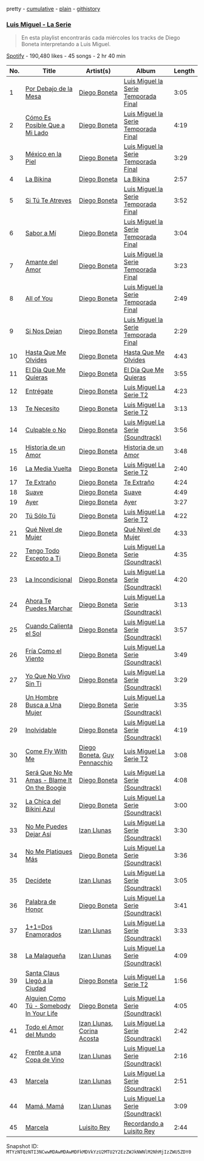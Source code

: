 pretty - [cumulative](/playlists/cumulative/37i9dQZF1DXanhKC7V8ubd.md) - [plain](/playlists/plain/37i9dQZF1DXanhKC7V8ubd) - [githistory](https://github.githistory.xyz/mackorone/spotify-playlist-archive/blob/main/playlists/plain/37i9dQZF1DXanhKC7V8ubd)

### [Luis Miguel \- La Serie](https://open.spotify.com/playlist/37i9dQZF1DXanhKC7V8ubd)

> En esta playlist encontrarás cada miércoles los tracks de Diego Boneta interpretando a Luis Miguel.

[Spotify](https://open.spotify.com/user/spotify) - 190,480 likes - 45 songs - 2 hr 40 min

| No. | Title | Artist(s) | Album | Length |
|---|---|---|---|---|
| 1 | [Por Debajo de la Mesa](https://open.spotify.com/track/3KCeHZSB3tN57gIiWj40Nl) | [Diego Boneta](https://open.spotify.com/artist/1Pu2OFhNGOTakxDgxoIXiv) | [Luis Miguel la Serie Temporada Final](https://open.spotify.com/album/6HhpzEOsGl0a0v2ybCaSIh) | 3:05 |
| 2 | [Cómo Es Posible Que a Mi Lado](https://open.spotify.com/track/3ZNjvghaZ3p4a3ev5X2x23) | [Diego Boneta](https://open.spotify.com/artist/1Pu2OFhNGOTakxDgxoIXiv) | [Luis Miguel la Serie Temporada Final](https://open.spotify.com/album/6HhpzEOsGl0a0v2ybCaSIh) | 4:19 |
| 3 | [México en la Piel](https://open.spotify.com/track/17SIFNywo6J4yiUM0cEeDF) | [Diego Boneta](https://open.spotify.com/artist/1Pu2OFhNGOTakxDgxoIXiv) | [Luis Miguel la Serie Temporada Final](https://open.spotify.com/album/6HhpzEOsGl0a0v2ybCaSIh) | 3:29 |
| 4 | [La Bikina](https://open.spotify.com/track/0GrtRrSXmetN8HSADzaksN) | [Diego Boneta](https://open.spotify.com/artist/1Pu2OFhNGOTakxDgxoIXiv) | [La Bikina](https://open.spotify.com/album/0m8kdXoItMbcWjsEksajys) | 2:57 |
| 5 | [Si Tú Te Atreves](https://open.spotify.com/track/6lqKyo2uHRAxz163EC1hM5) | [Diego Boneta](https://open.spotify.com/artist/1Pu2OFhNGOTakxDgxoIXiv) | [Luis Miguel la Serie Temporada Final](https://open.spotify.com/album/6HhpzEOsGl0a0v2ybCaSIh) | 3:52 |
| 6 | [Sabor a Mí](https://open.spotify.com/track/0PUZVtQYWvyUD0VOxUK7Ev) | [Diego Boneta](https://open.spotify.com/artist/1Pu2OFhNGOTakxDgxoIXiv) | [Luis Miguel la Serie Temporada Final](https://open.spotify.com/album/6HhpzEOsGl0a0v2ybCaSIh) | 3:04 |
| 7 | [Amante del Amor](https://open.spotify.com/track/5H9cJhQGbfi7BXk80rWKq3) | [Diego Boneta](https://open.spotify.com/artist/1Pu2OFhNGOTakxDgxoIXiv) | [Luis Miguel la Serie Temporada Final](https://open.spotify.com/album/6HhpzEOsGl0a0v2ybCaSIh) | 3:23 |
| 8 | [All of You](https://open.spotify.com/track/5t4lw59HJItPWcV7gsKagy) | [Diego Boneta](https://open.spotify.com/artist/1Pu2OFhNGOTakxDgxoIXiv) | [Luis Miguel la Serie Temporada Final](https://open.spotify.com/album/6HhpzEOsGl0a0v2ybCaSIh) | 2:49 |
| 9 | [Si Nos Dejan](https://open.spotify.com/track/0Wz6sKRnJ9EUpoJAAOjH2x) | [Diego Boneta](https://open.spotify.com/artist/1Pu2OFhNGOTakxDgxoIXiv) | [Luis Miguel la Serie Temporada Final](https://open.spotify.com/album/6HhpzEOsGl0a0v2ybCaSIh) | 2:29 |
| 10 | [Hasta Que Me Olvides](https://open.spotify.com/track/5sRQhIurHz9Gr00lk5wWqm) | [Diego Boneta](https://open.spotify.com/artist/1Pu2OFhNGOTakxDgxoIXiv) | [Hasta Que Me Olvides](https://open.spotify.com/album/1fjVUB39r0VTS7LOzz8tQG) | 4:43 |
| 11 | [El Día Que Me Quieras](https://open.spotify.com/track/5frOkpJXoZ5WrlOAqoYEef) | [Diego Boneta](https://open.spotify.com/artist/1Pu2OFhNGOTakxDgxoIXiv) | [El Día Que Me Quieras](https://open.spotify.com/album/4auglTOkWfOubadkkOCpTk) | 3:55 |
| 12 | [Entrégate](https://open.spotify.com/track/2d4U4ftlc81telim26UP4X) | [Diego Boneta](https://open.spotify.com/artist/1Pu2OFhNGOTakxDgxoIXiv) | [Luis Miguel La Serie T2](https://open.spotify.com/album/3hAc5107Po8dWGWUhD9hGs) | 4:23 |
| 13 | [Te Necesito](https://open.spotify.com/track/1ARevWPx2IB1qXzUo0IDPo) | [Diego Boneta](https://open.spotify.com/artist/1Pu2OFhNGOTakxDgxoIXiv) | [Luis Miguel La Serie T2](https://open.spotify.com/album/3hAc5107Po8dWGWUhD9hGs) | 3:13 |
| 14 | [Culpable o No](https://open.spotify.com/track/0DNHxpEfovbcmXkzKOffWt) | [Diego Boneta](https://open.spotify.com/artist/1Pu2OFhNGOTakxDgxoIXiv) | [Luis Miguel La Serie \(Soundtrack\)](https://open.spotify.com/album/1T67eqZahKH2yGavUtXAh7) | 3:56 |
| 15 | [Historia de un Amor](https://open.spotify.com/track/6wy5otuBHzxKATVWWZwsKN) | [Diego Boneta](https://open.spotify.com/artist/1Pu2OFhNGOTakxDgxoIXiv) | [Historia de un Amor](https://open.spotify.com/album/010CerMmX7k4LzkgXu5SMM) | 3:48 |
| 16 | [La Media Vuelta](https://open.spotify.com/track/2UCTiINWMSxmFNStfyegEG) | [Diego Boneta](https://open.spotify.com/artist/1Pu2OFhNGOTakxDgxoIXiv) | [Luis Miguel La Serie T2](https://open.spotify.com/album/3hAc5107Po8dWGWUhD9hGs) | 2:40 |
| 17 | [Te Extraño](https://open.spotify.com/track/4YwIZU5oOCWsp5wjsjA8uo) | [Diego Boneta](https://open.spotify.com/artist/1Pu2OFhNGOTakxDgxoIXiv) | [Te Extraño](https://open.spotify.com/album/08cWuYKcCjjaf2ErED4UKP) | 4:24 |
| 18 | [Suave](https://open.spotify.com/track/0RDiWWC4yPgaFoGrgCxDmB) | [Diego Boneta](https://open.spotify.com/artist/1Pu2OFhNGOTakxDgxoIXiv) | [Suave](https://open.spotify.com/album/08aF7IkHdd3hJb636uGdyc) | 4:49 |
| 19 | [Ayer](https://open.spotify.com/track/6FgRSLNdxmLAtpEKPGgYhn) | [Diego Boneta](https://open.spotify.com/artist/1Pu2OFhNGOTakxDgxoIXiv) | [Ayer](https://open.spotify.com/album/4GdulW4kyCxnisUuXXHmqI) | 3:27 |
| 20 | [Tú Sólo Tú](https://open.spotify.com/track/6YwmruSp13RNswEyUBIKpF) | [Diego Boneta](https://open.spotify.com/artist/1Pu2OFhNGOTakxDgxoIXiv) | [Luis Miguel La Serie T2](https://open.spotify.com/album/3hAc5107Po8dWGWUhD9hGs) | 4:22 |
| 21 | [Qué Nivel de Mujer](https://open.spotify.com/track/68Xni2o0en1EvMWwwGUnmn) | [Diego Boneta](https://open.spotify.com/artist/1Pu2OFhNGOTakxDgxoIXiv) | [Qué Nivel de Mujer](https://open.spotify.com/album/1WEkDzbCKP0j0MHRGvzzfO) | 4:33 |
| 22 | [Tengo Todo Excepto a Ti](https://open.spotify.com/track/1TjMz9DW8awR2MG8KkpqFR) | [Diego Boneta](https://open.spotify.com/artist/1Pu2OFhNGOTakxDgxoIXiv) | [Luis Miguel La Serie \(Soundtrack\)](https://open.spotify.com/album/1T67eqZahKH2yGavUtXAh7) | 4:35 |
| 23 | [La Incondicional](https://open.spotify.com/track/54f7LzaZQRoOaXDQvDmFQP) | [Diego Boneta](https://open.spotify.com/artist/1Pu2OFhNGOTakxDgxoIXiv) | [Luis Miguel La Serie \(Soundtrack\)](https://open.spotify.com/album/1T67eqZahKH2yGavUtXAh7) | 4:20 |
| 24 | [Ahora Te Puedes Marchar](https://open.spotify.com/track/4b9UopkOimH0tbL4pQS7Gq) | [Diego Boneta](https://open.spotify.com/artist/1Pu2OFhNGOTakxDgxoIXiv) | [Luis Miguel La Serie \(Soundtrack\)](https://open.spotify.com/album/1T67eqZahKH2yGavUtXAh7) | 3:13 |
| 25 | [Cuando Calienta el Sol](https://open.spotify.com/track/45b1FmcfKKktix1QYWC6m4) | [Diego Boneta](https://open.spotify.com/artist/1Pu2OFhNGOTakxDgxoIXiv) | [Luis Miguel La Serie \(Soundtrack\)](https://open.spotify.com/album/1T67eqZahKH2yGavUtXAh7) | 3:57 |
| 26 | [Fría Como el Viento](https://open.spotify.com/track/7sGwPh1SvRUH6QsWYYAmBk) | [Diego Boneta](https://open.spotify.com/artist/1Pu2OFhNGOTakxDgxoIXiv) | [Luis Miguel La Serie \(Soundtrack\)](https://open.spotify.com/album/1T67eqZahKH2yGavUtXAh7) | 3:49 |
| 27 | [Yo Que No Vivo Sin Ti](https://open.spotify.com/track/65AJt1ynmZMKcfbGWgtNVv) | [Diego Boneta](https://open.spotify.com/artist/1Pu2OFhNGOTakxDgxoIXiv) | [Luis Miguel La Serie \(Soundtrack\)](https://open.spotify.com/album/1T67eqZahKH2yGavUtXAh7) | 3:29 |
| 28 | [Un Hombre Busca a Una Mujer](https://open.spotify.com/track/0NbePi8fd6qmxTwIni7dLt) | [Diego Boneta](https://open.spotify.com/artist/1Pu2OFhNGOTakxDgxoIXiv) | [Luis Miguel La Serie \(Soundtrack\)](https://open.spotify.com/album/1T67eqZahKH2yGavUtXAh7) | 3:35 |
| 29 | [Inolvidable](https://open.spotify.com/track/1V1eFDVvVozde4gwQSnGHl) | [Diego Boneta](https://open.spotify.com/artist/1Pu2OFhNGOTakxDgxoIXiv) | [Luis Miguel La Serie \(Soundtrack\)](https://open.spotify.com/album/1T67eqZahKH2yGavUtXAh7) | 4:19 |
| 30 | [Come Fly With Me](https://open.spotify.com/track/2WY0EkMOBgShBfBcH5adPo) | [Diego Boneta](https://open.spotify.com/artist/1Pu2OFhNGOTakxDgxoIXiv), [Guy Pennacchio](https://open.spotify.com/artist/2siY1sedpaJyzYiiSnUfKn) | [Luis Miguel La Serie T2](https://open.spotify.com/album/3hAc5107Po8dWGWUhD9hGs) | 3:08 |
| 31 | [Será Que No Me Amas \- Blame It On the Boogie](https://open.spotify.com/track/562XxukLtmjvlIp3mE58Uv) | [Diego Boneta](https://open.spotify.com/artist/1Pu2OFhNGOTakxDgxoIXiv) | [Luis Miguel La Serie \(Soundtrack\)](https://open.spotify.com/album/1T67eqZahKH2yGavUtXAh7) | 4:08 |
| 32 | [La Chica del Bikini Azul](https://open.spotify.com/track/65Kwl5IbSUD8NEy5fVnGAX) | [Diego Boneta](https://open.spotify.com/artist/1Pu2OFhNGOTakxDgxoIXiv) | [Luis Miguel La Serie \(Soundtrack\)](https://open.spotify.com/album/1T67eqZahKH2yGavUtXAh7) | 3:00 |
| 33 | [No Me Puedes Dejar Así](https://open.spotify.com/track/6nEDSOTbtLlvGhm3lFalS3) | [Izan Llunas](https://open.spotify.com/artist/2ul9EYAgD5oc3ipp34QzMl) | [Luis Miguel La Serie \(Soundtrack\)](https://open.spotify.com/album/1T67eqZahKH2yGavUtXAh7) | 3:30 |
| 34 | [No Me Platiques Más](https://open.spotify.com/track/5UIYWktN5tXgCR8sIFdnfs) | [Diego Boneta](https://open.spotify.com/artist/1Pu2OFhNGOTakxDgxoIXiv) | [Luis Miguel La Serie \(Soundtrack\)](https://open.spotify.com/album/1T67eqZahKH2yGavUtXAh7) | 3:36 |
| 35 | [Decídete](https://open.spotify.com/track/5lRX73MHN130xWXV7p1tKe) | [Izan Llunas](https://open.spotify.com/artist/2ul9EYAgD5oc3ipp34QzMl) | [Luis Miguel La Serie \(Soundtrack\)](https://open.spotify.com/album/1T67eqZahKH2yGavUtXAh7) | 3:05 |
| 36 | [Palabra de Honor](https://open.spotify.com/track/0zUUBFTh54gN3sPqK4b1uy) | [Diego Boneta](https://open.spotify.com/artist/1Pu2OFhNGOTakxDgxoIXiv) | [Luis Miguel La Serie \(Soundtrack\)](https://open.spotify.com/album/1T67eqZahKH2yGavUtXAh7) | 3:41 |
| 37 | [1+1=Dos Enamorados](https://open.spotify.com/track/4GR446pvdwhSMO0jEuSiZI) | [Izan Llunas](https://open.spotify.com/artist/2ul9EYAgD5oc3ipp34QzMl) | [Luis Miguel La Serie \(Soundtrack\)](https://open.spotify.com/album/1T67eqZahKH2yGavUtXAh7) | 3:33 |
| 38 | [La Malagueña](https://open.spotify.com/track/3q2oxHvXIElGViJILUlHjA) | [Izan Llunas](https://open.spotify.com/artist/2ul9EYAgD5oc3ipp34QzMl) | [Luis Miguel La Serie \(Soundtrack\)](https://open.spotify.com/album/1T67eqZahKH2yGavUtXAh7) | 4:09 |
| 39 | [Santa Claus Llegó a la Ciudad](https://open.spotify.com/track/264Tse9ddCqOkBDtzBqlwE) | [Diego Boneta](https://open.spotify.com/artist/1Pu2OFhNGOTakxDgxoIXiv) | [Luis Miguel La Serie T2](https://open.spotify.com/album/3hAc5107Po8dWGWUhD9hGs) | 1:56 |
| 40 | [Alguien Como Tú \- Somebody In Your Life](https://open.spotify.com/track/2ekycP17cUY9XHzWilVyGC) | [Diego Boneta](https://open.spotify.com/artist/1Pu2OFhNGOTakxDgxoIXiv) | [Luis Miguel La Serie \(Soundtrack\)](https://open.spotify.com/album/1T67eqZahKH2yGavUtXAh7) | 4:05 |
| 41 | [Todo el Amor del Mundo](https://open.spotify.com/track/570hntyY2MNgVjGCUcr4nc) | [Izan Llunas](https://open.spotify.com/artist/2ul9EYAgD5oc3ipp34QzMl), [Corina Acosta](https://open.spotify.com/artist/2hd3n1SqHgKYTUi3uY62Jf) | [Luis Miguel La Serie \(Soundtrack\)](https://open.spotify.com/album/1T67eqZahKH2yGavUtXAh7) | 2:42 |
| 42 | [Frente a una Copa de Vino](https://open.spotify.com/track/3Xqp9CBGYXW6MjZB9MTeyH) | [Izan Llunas](https://open.spotify.com/artist/2ul9EYAgD5oc3ipp34QzMl) | [Luis Miguel La Serie \(Soundtrack\)](https://open.spotify.com/album/1T67eqZahKH2yGavUtXAh7) | 2:16 |
| 43 | [Marcela](https://open.spotify.com/track/7LJGQzwkRUYaTvXdASbSd2) | [Izan Llunas](https://open.spotify.com/artist/2ul9EYAgD5oc3ipp34QzMl) | [Luis Miguel La Serie \(Soundtrack\)](https://open.spotify.com/album/1T67eqZahKH2yGavUtXAh7) | 2:51 |
| 44 | [Mamá, Mamá](https://open.spotify.com/track/3rbFG6W7yWwjxpVLxcCqif) | [Izan Llunas](https://open.spotify.com/artist/2ul9EYAgD5oc3ipp34QzMl) | [Luis Miguel La Serie \(Soundtrack\)](https://open.spotify.com/album/1T67eqZahKH2yGavUtXAh7) | 3:09 |
| 45 | [Marcela](https://open.spotify.com/track/68Y9OKGMbnKL38o2gFEaoD) | [Luisito Rey](https://open.spotify.com/artist/1bdgHvfW3oLuPbeHEJeAqR) | [Recordando a Luisito Rey](https://open.spotify.com/album/58uPvmLFttDExcycapIS03) | 2:44 |

Snapshot ID: `MTYzNTQzNTI3NCwwMDAwMDAwMDFkMDVkYzU2MTU2Y2EzZWJkNWNlM2NhMjIzZWU5ZDY0`
